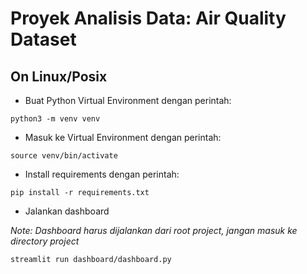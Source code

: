 # **Proyek Analisis Data: Air Quality Dataset**

## On Linux/Posix

- Buat Python Virtual Environment dengan perintah:
```shell
python3 -m venv venv
```
- Masuk ke Virtual Environment dengan perintah:
```shell
source venv/bin/activate
```
- Install requirements dengan perintah:
```shell
pip install -r requirements.txt
```
- Jalankan dashboard

*Note: Dashboard harus dijalankan dari root project, jangan masuk ke directory project*
```shell
streamlit run dashboard/dashboard.py
```